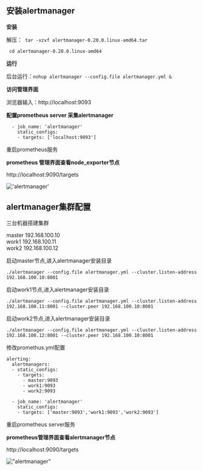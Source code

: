 ## 安装alertmanager

**安装**

解压：``` tar -xzvf alertmanager-0.20.0.linux-amd64.tar``` 

``` cd alertmanager-0.20.0.linux-amd64```

**运行**

后台运行：``` nohup alertmanager --config.file alertmanager.yml & ```  

**访问管理界面**

浏览器输入：http://localhost:9093

**配置prometheus server 采集alertmanager**
```
  - job_name: 'alertmanager'
    static_configs:
    - targets: ['localhost:9093']
```

重启prometheus服务

**prometheus 管理界面查看node_exporter节点**

http://localhost:9090/targets

!['alertmanager'](https://s2.ax1x.com/2020/01/16/lvPPv8.png "alertmanager")

## alertmanager集群配置

三台机器搭建集群

master 192.168.100.10  
work1  192.168.100.11  
work2  192.168.100.12  

启动master节点,进入alertmanager安装目录

```./alertmanager --config.file alertmanager.yml --cluster.listen-address 192.168.100.10:8001```

启动work1节点,进入alertmanager安装目录

```./alertmanager --config.file alertmanager.yml --cluster.listen-address 192.168.100.11:8001 --cluster.peer 192.168.100.10:8001```

启动work2节点,进入alertmanager安装目录

```./alertmanager --config.file alertmanager.yml --cluster.listen-address 192.168.100.12:8001 --cluster.peer 192.168.100.10:8001```

修改promethus.yml配置
```
alerting:
  alertmanagers:
  - static_configs:
    - targets:
      - master:9093
      - work1:9093
      - work2:9093
```

```
  - job_name: 'alertmanager'
    static_configs:
    - targets: ['master:9093','work1:9093','work2:9093']
```

重启prometheus server服务

**prometheus管理界面查看alertmanager节点**

http://localhost:9090/targets

!["alertmanager"](https://s2.ax1x.com/2020/01/17/lzy3md.png "alertmanager")